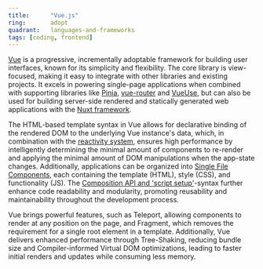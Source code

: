 ```yaml
---
title:      "Vue.js"
ring:       adopt
quadrant:   languages-and-frameworks
tags: [coding, frontend]
---
```


[Vue](https://vuejs.org/guide/introduction.html) is a progressive, incrementally adoptable framework for building user interfaces, known for its simplicity and flexibility. The core library is view-focused, making it easy to integrate with other libraries and existing projects. It excels in powering single-page applications when combined with supporting libraries like [Pinia](https://pinia.vuejs.org), [vue-router](https://router.vuejs.org) and [VueUse](https://vueuse.org), but can also be used for building server-side rendered and statically generated web applications with the [Nuxt framework](https://nuxt.com).

The HTML-based template syntax in Vue allows for declarative binding of the rendered DOM to the underlying Vue instance's data, which, in combination with the [reactivity system](https://vuejs.org/guide/extras/reactivity-in-depth.html), ensures high performance by intelligently determining the minimal amount of components to re-render and applying the minimal amount of DOM manipulations when the app-state changes. Additionally, applications can be organized into [Single File Components](https://vuejs.org/guide/scaling-up/sfc.html), each containing the template (HTML), style (CSS), and functionality (JS). The [Composition API and 'script setup'](https://vuejs.org/api/sfc-script-setup.html)-syntax further enhance code readability and modularity, promoting reusability and maintainability throughout the development process.

Vue brings powerful features, such as Teleport, allowing components to render at any position on the page, and Fragment, which removes the requirement for a single root element in a template. Additionally, Vue delivers enhanced performance through Tree-Shaking, reducing bundle size and Compiler-informed Virtual DOM optimizations, leading to faster initial renders and updates while consuming less memory.

